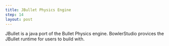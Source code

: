 ```yaml
---
title: JBullet Physics Engine
step: 14
layout: post
---
```


JBullet is a java port of the Bullet Physics engine. BowlerStudio provices the JBullet runtime for users to build with. 

<script src="https://gist.github.com/madhephaestus/97735e24f5939a63f4de.js"></script>
